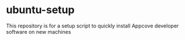 # ubuntu-setup
This repository is for a setup script to quickly install Appcove developer software on new machines
